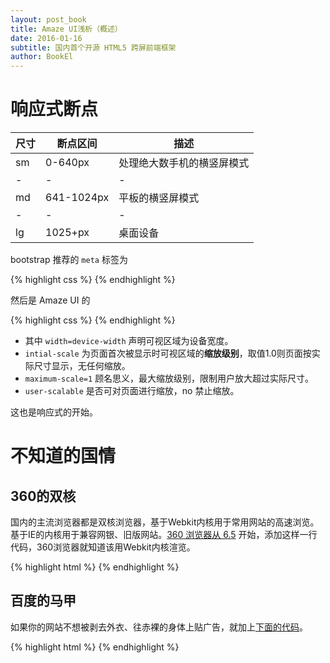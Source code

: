 ```yaml
---
layout: post_book
title: Amaze UI浅析（概述）
date: 2016-01-16
subtitle: 国内首个开源 HTML5 跨屏前端框架
author: BookEl
---
```


# 响应式断点

|尺寸|断点区间|描述|
|-|-|-|
|sm|0-640px|处理绝大数手机的横竖屏模式|
|-|-|-|
|md|641-1024px|平板的横竖屏模式
|-|-|-|
|lg|1025+px|桌面设备|

bootstrap 推荐的 `meta` 标签为

{% highlight css %}
<meta name="viewport" content="width=device-width, initial-scale=1">
{% endhighlight %}

然后是 Amaze UI 的

{% highlight css %}
<meta name="viewport" content="width=device-width, initial-scale=1, maximum-scale=1, user-scalable=no">
{% endhighlight %}

* 其中 `width=device-width` 声明可视区域为设备宽度。
* `intial-scale` 为页面首次被显示时可视区域的**缩放级别**，取值1.0则页面按实际尺寸显示，无任何缩放。
* `maximum-scale=1` 顾名思义，最大缩放级别，限制用户放大超过实际尺寸。
* `user-scalable` 是否可对页面进行缩放，no 禁止缩放。

这也是响应式的开始。

# 不知道的国情

## 360的双核

国内的主流浏览器都是双核浏览器，基于Webkit内核用于常用网站的高速浏览。基于IE的内核用于兼容网银、旧版网站。<a href="http://se.360.cn/v6/help/meta.html" class="external-link" target="_blank">360 浏览器从 6.5</a> 开始，添加这样一行代码，360浏览器就知道该用Webkit内核渲览。

{% highlight html %}
<meta name="renderer" content="webkit">
{% endhighlight %}

## 百度的马甲

如果你的网站不想被剥去外衣、往赤裸的身体上贴广告，就加上<a href="http://m.baidu.com/pub/help.php?pn=22&ssid=0&from=844b&bd_page_type=1" class="external-link" target="_blank_">下面的代码</a>。

{% highlight html %}
<meta http-equiv="Cache-Control" content="no-siteapp" />
{% endhighlight %}








